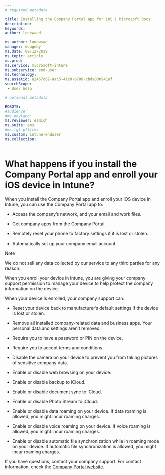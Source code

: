 ```yaml
---
# required metadata

title: Installing the Company Portal app for iOS | Microsoft Docs
description:
keywords:
author: lenewsad

ms.author: lanewsad
manager: dougeby
ms.date: 09/12/2019
ms.topic: article
ms.prod:
ms.service: microsoft-intune
ms.subservice: end-user
ms.technology:
ms.assetid: a2467c02-aac5-41c8-b788-cbda830941ef
searchScope:
 - User help

# optional metadata

ROBOTS:  
#audience:
#ms.devlang:
ms.reviewer: esmich
ms.suite: ems
#ms.tgt_pltfrm:
ms.custom: intune-enduser
ms.collection: 
---
```



# What happens if you install the Company Portal app and enroll your iOS device in Intune?

When you install the Company Portal app and enroll your iOS device in Intune, you can use the Company Portal app to:

- Access the company’s network, and your email and work files.

- Get company apps from the Company Portal.

- Remotely reset your phone to factory settings if it is lost or stolen.

- Automatically set up your company email account.

> [!NOTE]
> We do not sell any data collected by our service to any third parties for any reason.  

When you enroll your device in Intune, you are giving your company support permission to manage your device to help protect the company information on the device.  

When your device is enrolled, your company support can:

- Reset your device back to manufacturer’s default settings if the device is lost or stolen.

- Remove all installed company-related data and business apps. Your personal data and settings aren’t removed.

- Require you to have a password or PIN on the device.

- Require you to accept terms and conditions.

- Disable the camera on your device to prevent you from taking pictures of sensitive company data.

- Enable or disable web browsing on your device.

- Enable or disable backup to iCloud.

- Enable or disable document sync to iCloud.

- Enable or disable Photo Stream to iCloud.

- Enable or disable data roaming on your device. If data roaming is allowed, you might incur roaming charges.

- Enable or disable voice roaming on your device. If voice roaming is allowed, you might incur roaming charges.

- Enable or disable automatic file synchronization while in roaming mode on your device. If automatic file synchronization is allowed, you might incur roaming charges.



If you have questions, contact your company support. For contact information, check the [Company Portal website](https://go.microsoft.com/fwlink/?linkid=2010980).
